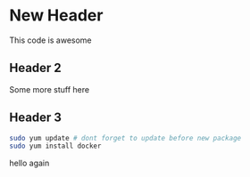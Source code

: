 # New Header
This code is awesome
## Header 2
Some more stuff here
## Header 3

```sh
sudo yum update # dont forget to update before new package
sudo yum install docker
```
hello again
